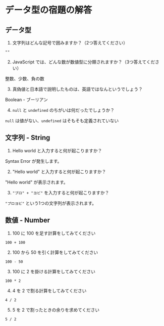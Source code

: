 # データ型の宿題の解答

## データ型

1. 文字列はどんな記号で囲みますか？（2つ答えてください）

`""`

2. JavaScript では、どんな数が数値型に分類されますか？（3つ答えてください）

整数、少数、負の数

3. 真偽値と日本語で説明したものは、英語ではなんというでしょう？

Boolean - ブーリアン

4. `null` と `undefined` のちがいは何だったでしょうか？

`null` は値がない、`undefined` はそもそも定義されていない

## 文字列 - String

1. Hello world と入力すると何が起こりますか？

Syntax Error が発生します。

2. "Hello world" と入力すると何が起こりますか？

"Hello world" が表示されます。

3. `"プロ" + "ヨビ"` を入力すると何が起こりますか？

`"プロヨビ"` という1つの文字列が表示されます。

## 数値 - Number

1. 100 に 100 を足す計算をしてみてください

`100 + 100`

2. 100 から 50 を引く計算をしてみてください

`100 - 50`

3. 100 に 2 を掛ける計算をしてみてください

`100 * 2`

4. 4 を 2 で割る計算をしてみてください

`4 / 2`

5. 5 を 2 で割ったときの余りを求めてください

`5 / 2`
